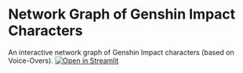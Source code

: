 # Network Graph of Genshin Impact Characters

An interactive network graph of Genshin Impact characters (based on Voice-Overs). [![Open in Streamlit](https://static.streamlit.io/badges/streamlit_badge_black_white.svg)](https://share.streamlit.io/miraclexyz/genshin-network-graph/main/%F0%9F%8F%A0_Home.py)

